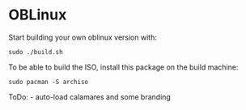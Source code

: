 # OBLinux

Start building your own oblinux version with:
```
sudo ./build.sh
```
To be able to build the ISO, install this package on the build machine:
```
sudo pacman -S archiso
```
ToDo: - auto-load calamares and some branding
